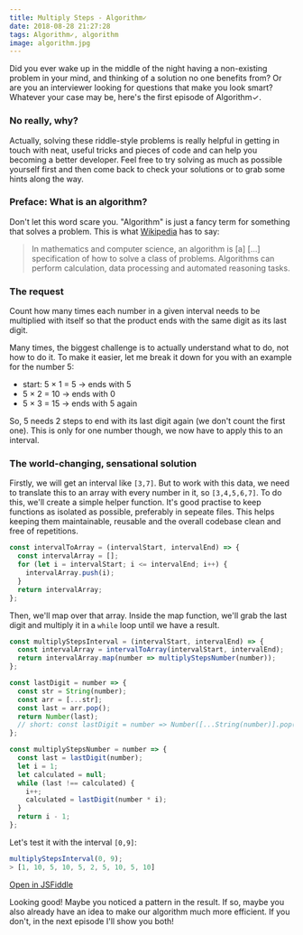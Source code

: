 ```yaml
---
title: Multiply Steps - Algorithm✓
date: 2018-08-28 21:27:28
tags: Algorithm✓, algorithm
image: algorithm.jpg
---
```


Did you ever wake up in the middle of the night having a non-existing problem in your mind, and thinking of a solution no one benefits from? Or are you an interviewer looking for questions that make you look smart? Whatever your case may be, here's the first episode of Algorithm✓.

<!-- more -->

### No really, why?

Actually, solving these riddle-style problems is really helpful in getting in touch with neat, useful tricks and pieces of code and can help you becoming a better developer. Feel free to try solving as much as possible yourself first and then come back to check your solutions or to grab some hints along the way.

### Preface: What is an algorithm?

Don't let this word scare you. "Algorithm" is just a fancy term for something that solves a problem. This is what [Wikipedia](https://en.wikipedia.org/wiki/Algorithm) has to say:

> In mathematics and computer science, an algorithm is [a] [...] specification of how to solve a class of problems. Algorithms can perform calculation, data processing and automated reasoning tasks.

### The request

Count how many times each number in a given interval needs to be multiplied with itself so that the product ends with the same digit as its last digit.

Many times, the biggest challenge is to actually understand what to do, not how to do it. To make it easier, let me break it down for you with an example for the number 5:

  - start: 5 × 1 = 5 → ends with 5
  - 5 × 2 = 10 → ends with 0
  - 5 × 3 = 15 → ends with 5 again

So, 5 needs 2 steps to end with its last digit again (we don't count the first one). This is only for one number though, we now have to apply this to an interval.

### The world-changing, sensational solution

Firstly, we will get an interval like `[3,7]`. But to work with this data, we need to translate this to an array with every number in it, so `[3,4,5,6,7]`. To do this, we'll create a simple helper function. It's good practise to keep functions as isolated as possible, preferably in sepeate files. This helps keeping them maintainable, reusable and the overall codebase clean and free of repetitions.

```js
const intervalToArray = (intervalStart, intervalEnd) => {
  const intervalArray = [];
  for (let i = intervalStart; i <= intervalEnd; i++) {
    intervalArray.push(i);
  }
  return intervalArray;
};
```

Then, we'll map over that array. Inside the map function, we'll grab the last digit and multiply it in a `while` loop until we have a result.

```js
const multiplyStepsInterval = (intervalStart, intervalEnd) => {
  const intervalArray = intervalToArray(intervalStart, intervalEnd);
  return intervalArray.map(number => multiplyStepsNumber(number));
};

const lastDigit = number => {
  const str = String(number);
  const arr = [...str];
  const last = arr.pop();
  return Number(last);
  // short: const lastDigit = number => Number([...String(number)].pop());
};

const multiplyStepsNumber = number => {
  const last = lastDigit(number);
  let i = 1;
  let calculated = null;
  while (last !== calculated) {
    i++;
    calculated = lastDigit(number * i);
  }
  return i - 1;
};
```

Let's test it with the interval `[0,9]`:

```js
multiplyStepsInterval(0, 9);
> [1, 10, 5, 10, 5, 2, 5, 10, 5, 10]
```

<a href="https://jsfiddle.net/zh2a65c3/12/" target="_blank" class="btn btn-next">Open in JSFiddle</a>

Looking good! Maybe you noticed a pattern in the result. If so, maybe you also already have an idea to make our algorithm much more efficient. If you don't, in the next episode I'll show you both!